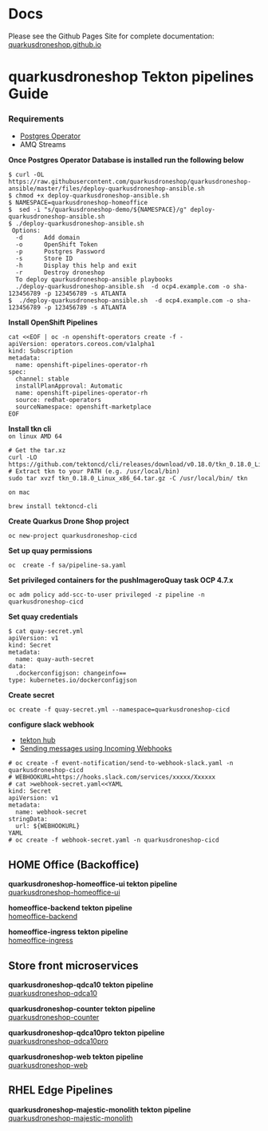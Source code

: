 # Docs
Please see the Github Pages Site for complete documentation: [quarkusdroneshop.github.io](https://quarkusdroneshop.github.io)

# quarkusdroneshop Tekton pipelines Guide

### Requirements 
* [Postgres Operator](https://github.com/quarkusdroneshop/quarkusdroneshop-helm/wiki#install-postgres-operator)
* AMQ Streams

**Once Postgres Operator Database is installed run the following below**
```
$ curl -OL https://raw.githubusercontent.com/quarkusdroneshop/quarkusdroneshop-ansible/master/files/deploy-quarkusdroneshop-ansible.sh
$ chmod +x deploy-quarkusdroneshop-ansible.sh
$ NAMESPACE=quarkusdroneshop-homeoffice
$  sed -i "s/quarkusdroneshop-demo/${NAMESPACE}/g" deploy-quarkusdroneshop-ansible.sh
$ ./deploy-quarkusdroneshop-ansible.sh 
 Options:
  -d      Add domain 
  -o      OpenShift Token
  -p      Postgres Password
  -s      Store ID
  -h      Display this help and exit
  -r      Destroy droneshop 
  To deploy qaurkusdroneshop-ansible playbooks
  ./deploy-quarkusdroneshop-ansible.sh  -d ocp4.example.com -o sha-123456789 -p 123456789 -s ATLANTA
$  ./deploy-quarkusdroneshop-ansible.sh  -d ocp4.example.com -o sha-123456789 -p 123456789 -s ATLANTA
```

**Install OpenShift Pipelines**
```
cat <<EOF | oc -n openshift-operators create -f -
apiVersion: operators.coreos.com/v1alpha1
kind: Subscription
metadata:
  name: openshift-pipelines-operator-rh
spec:
  channel: stable
  installPlanApproval: Automatic
  name: openshift-pipelines-operator-rh
  source: redhat-operators
  sourceNamespace: openshift-marketplace
EOF
```

**Install tkn cli**  
`on linux AMD 64`
```
# Get the tar.xz
curl -LO https://github.com/tektoncd/cli/releases/download/v0.18.0/tkn_0.18.0_Linux_x86_64.tar.gz
# Extract tkn to your PATH (e.g. /usr/local/bin)
sudo tar xvzf tkn_0.18.0_Linux_x86_64.tar.gz -C /usr/local/bin/ tkn
```

`on mac`
```
brew install tektoncd-cli
```

**Create Quarkus Drone Shop project**
```
oc new-project quarkusdroneshop-cicd
```

**Set up quay permissions**
```
oc  create -f sa/pipeline-sa.yaml 
```
**Set privileged containers for the pushImageroQuay task OCP 4.7.x**
```
oc adm policy add-scc-to-user privileged -z pipeline -n  quarkusdroneshop-cicd
```

**Set quay credentials**  
```
$ cat quay-secret.yml
apiVersion: v1
kind: Secret
metadata:
  name: quay-auth-secret
data:
  .dockerconfigjson: changeinfo==
type: kubernetes.io/dockerconfigjson
```

**Create secret**
```
oc create -f quay-secret.yml --namespace=quarkusdroneshop-cicd
```

**configure slack webhook**  
* [tekton hub](https://hub-preview.tekton.dev/) 
* [Sending messages using Incoming Webhooks](https://api.slack.com/messaging/webhooks)
```
# oc create -f event-notification/send-to-webhook-slack.yaml -n quarkusdroneshop-cicd
# WEBHOOKURL=https://hooks.slack.com/services/xxxxx/Xxxxxx
# cat >webhook-secret.yaml<<YAML
kind: Secret
apiVersion: v1
metadata:
  name: webhook-secret
stringData:
  url: ${WEBHOOKURL}
YAML
# oc create -f webhook-secret.yaml -n quarkusdroneshop-cicd
```

## HOME Office (Backoffice)
**quarkusdroneshop-homeoffice-ui tekton pipeline**  
[quarkusdroneshop-homeoffice-ui](quarkusdroneshop-homeoffice-ui/README.md)

**homeoffice-backend tekton pipeline**  
[homeoffice-backend](homeoffice-backend/README.md)

**homeoffice-ingress tekton pipeline**  
[homeoffice-ingress](homeoffice-ingress/README.md)


## Store front microservices  

**quarkusdroneshop-qdca10 tekton pipeline**  
[quarkusdroneshop-qdca10](quarkusdroneshop-qdca10/README.md)

**quarkusdroneshop-counter tekton pipeline**  
[quarkusdroneshop-counter](quarkusdroneshop-counter/README.md)

**quarkusdroneshop-qdca10pro tekton pipeline**  
[quarkusdroneshop-qdca10pro](quarkusdroneshop-qdca10pro/README.md)

**quarkusdroneshop-web tekton pipeline**   
[quarkusdroneshop-web](quarkusdroneshop-web/README.md)

## RHEL Edge Pipelines
**quarkusdroneshop-majestic-monolith tekton pipeline**   
[quarkusdroneshop-majestic-monolith](quarkusdroneshop-majestic-monolith/README.md)